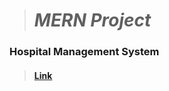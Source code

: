 > # 							*MERN Project*						

### Hospital Management System
> ####  [   Link ](https://city-hospital.vercel.app/ "   Link")

